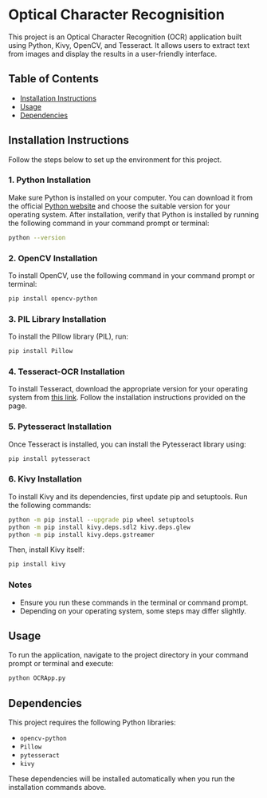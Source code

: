 # Optical Character Recognisition

This project is an Optical Character Recognition (OCR) application built using Python, Kivy, OpenCV, and Tesseract. It allows users to extract text from images and display the results in a user-friendly interface.

## Table of Contents

- [Installation Instructions](#installation-instructions)
- [Usage](#usage)
- [Dependencies](#dependencies)

## Installation Instructions

Follow the steps below to set up the environment for this project.

### 1. Python Installation

Make sure Python is installed on your computer. You can download it from the official [Python website](https://www.python.org/downloads/) and choose the suitable version for your operating system. After installation, verify that Python is installed by running the following command in your command prompt or terminal:

```bash
python --version
```

### 2. OpenCV Installation

To install OpenCV, use the following command in your command prompt or terminal:

```bash
pip install opencv-python
```

### 3. PIL Library Installation

To install the Pillow library (PIL), run:

```bash
pip install Pillow
```

### 4. Tesseract-OCR Installation

To install Tesseract, download the appropriate version for your operating system from [this link](https://github.com/UB-Mannheim/tesseract/wiki). Follow the installation instructions provided on the page.

### 5. Pytesseract Installation

Once Tesseract is installed, you can install the Pytesseract library using:

```bash
pip install pytesseract
```

### 6. Kivy Installation

To install Kivy and its dependencies, first update pip and setuptools. Run the following commands:

```bash
python -m pip install --upgrade pip wheel setuptools
python -m pip install kivy.deps.sdl2 kivy.deps.glew
python -m pip install kivy.deps.gstreamer
```

Then, install Kivy itself:

```bash
pip install kivy
```

### Notes

- Ensure you run these commands in the terminal or command prompt.
- Depending on your operating system, some steps may differ slightly.

## Usage

To run the application, navigate to the project directory in your command prompt or terminal and execute:

```bash
python OCRApp.py
```


## Dependencies

This project requires the following Python libraries:

- `opencv-python`
- `Pillow`
- `pytesseract`
- `kivy`

These dependencies will be installed automatically when you run the installation commands above.

